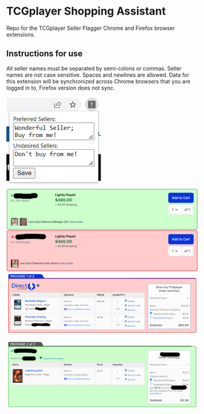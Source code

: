 # TCGplayer Shopping Assistant
Repo for the TCGplayer Seller Flagger Chrome and Firefox browser extensions.

## Instructions for use
All seller names must be separated by semi-colons or commas. Seller names are not case sensitive. Spaces and newlines are allowed. Data for this extension will be synchronized across Chrome browsers that you are logged in to, Firefox version does not sync.

![seller entry](./screenshots/entry.png)
![example](./screenshots/example.png)
![cart example](./screenshots/cart-example.png)
